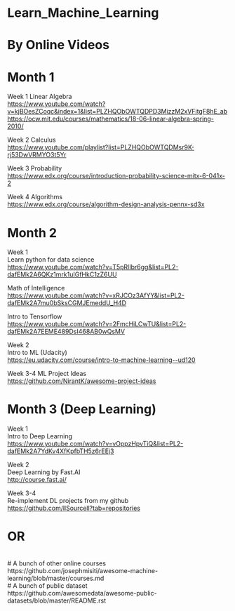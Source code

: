 # Learn_Machine_Learning

# By Online Videos <br>
# Month 1 <br>
Week 1 Linear Algebra <br>
https://www.youtube.com/watch?v=kjBOesZCoqc&index=1&list=PLZHQObOWTQDPD3MizzM2xVFitgF8hE_ab https://ocw.mit.edu/courses/mathematics/18-06-linear-algebra-spring-2010/

Week 2 Calculus <br>
https://www.youtube.com/playlist?list=PLZHQObOWTQDMsr9K-rj53DwVRMYO3t5Yr

Week 3 Probability <br>
https://www.edx.org/course/introduction-probability-science-mitx-6-041x-2

Week 4 Algorithms <br>
https://www.edx.org/course/algorithm-design-analysis-pennx-sd3x

# Month 2<br>
Week 1<br>
Learn python for data science<br>
https://www.youtube.com/watch?v=T5pRlIbr6gg&list=PL2-dafEMk2A6QKz1mrk1uIGfHkC1zZ6UU

Math of Intelligence<br>
https://www.youtube.com/watch?v=xRJCOz3AfYY&list=PL2-dafEMk2A7mu0bSksCGMJEmeddU_H4D

Intro to Tensorflow<br>
https://www.youtube.com/watch?v=2FmcHiLCwTU&list=PL2-dafEMk2A7EEME489DsI468AB0wQsMV

Week 2<br>
Intro to ML (Udacity) <br>https://eu.udacity.com/course/intro-to-machine-learning--ud120

Week 3-4
ML Project Ideas<br> https://github.com/NirantK/awesome-project-ideas

# Month 3 (Deep Learning)<br>
Week 1<br>
Intro to Deep Learning<br> https://www.youtube.com/watch?v=vOppzHpvTiQ&list=PL2-dafEMk2A7YdKv4XfKpfbTH5z6rEEj3

Week 2<br>
Deep Learning by Fast.AI<br> http://course.fast.ai/

Week 3-4<br>
Re-implement DL projects from my github <br>https://github.com/llSourcell?tab=repositories

# OR
<br>
# A bunch of other online courses <br>https://github.com/josephmisiti/awesome-machine-learning/blob/master/courses.md <br>
# A bunch of public dataset<br> https://github.com/awesomedata/awesome-public-datasets/blob/master/README.rst
